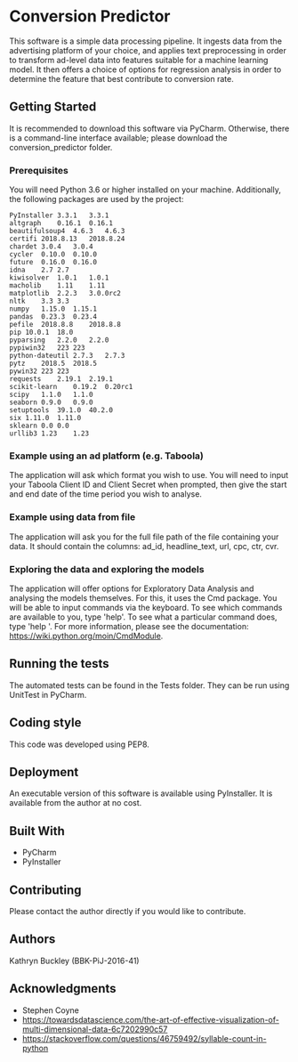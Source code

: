 # Conversion Predictor

This software is a simple data processing pipeline. It ingests data from the advertising platform of your choice, and applies text preprocessing in order to transform ad-level data into features suitable for a machine learning model. It then offers a choice of options for regression analysis in order to determine the feature that best contribute to conversion rate.

## Getting Started

It is recommended to download this software via PyCharm. Otherwise, there is a command-line interface available; please download the conversion_predictor folder.

### Prerequisites

You will need Python 3.6 or higher installed on your machine. Additionally, the following packages are used by the project:

```
PyInstaller	3.3.1	3.3.1
altgraph	0.16.1	0.16.1
beautifulsoup4	4.6.3	4.6.3
certifi	2018.8.13	2018.8.24
chardet	3.0.4	3.0.4
cycler	0.10.0	0.10.0
future	0.16.0	0.16.0
idna	2.7	2.7
kiwisolver	1.0.1	1.0.1
macholib	1.11	1.11
matplotlib	2.2.3	3.0.0rc2
nltk	3.3	3.3
numpy	1.15.0	1.15.1
pandas	0.23.3	0.23.4
pefile	2018.8.8	2018.8.8
pip	10.0.1	18.0
pyparsing	2.2.0	2.2.0
pypiwin32	223	223
python-dateutil	2.7.3	2.7.3
pytz	2018.5	2018.5
pywin32	223	223
requests	2.19.1	2.19.1
scikit-learn	0.19.2	0.20rc1
scipy	1.1.0	1.1.0
seaborn	0.9.0	0.9.0
setuptools	39.1.0	40.2.0
six	1.11.0	1.11.0
sklearn	0.0	0.0
urllib3	1.23	1.23
```

### Example using an ad platform (e.g. Taboola)

The application will ask which format you wish to use. You will need to input your Taboola Client ID and Client Secret when prompted, then give the start and end date of the time period you wish to analyse.

### Example using data from file

The application will ask you for the full file path of the file containing your data. It should contain the columns: ad_id, headline_text, url, cpc, ctr, cvr.

### Exploring the data and exploring the models

The application will offer options for Exploratory Data Analysis and analysing the models themselves. For this, it uses the Cmd package. You will be able to input commands via the keyboard.
To see which commands are available to you, type 'help'. To see what a particular command does, type 'help <command>'.
For more information, please see the documentation: https://wiki.python.org/moin/CmdModule.

## Running the tests

The automated tests can be found in the Tests folder. They can be run using UnitTest in PyCharm.

## Coding style

This code was developed using PEP8.

## Deployment

An executable version of this software is available using PyInstaller. It is available from the author at no cost.

## Built With

* PyCharm
* PyInstaller

## Contributing

Please contact the author directly if you would like to contribute.

## Authors

Kathryn Buckley (BBK-PiJ-2016-41)

## Acknowledgments

* Stephen Coyne
* https://towardsdatascience.com/the-art-of-effective-visualization-of-multi-dimensional-data-6c7202990c57
* https://stackoverflow.com/questions/46759492/syllable-count-in-python
